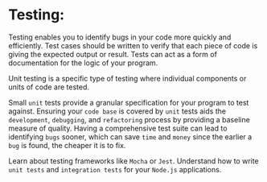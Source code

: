 # Testing:

Testing enables you to identify bugs in your code more quickly and efficiently.
Test cases should be written to verify that each piece of code is giving the expected output or result.
Tests can act as a form of documentation for the logic of your program.

Unit testing is a specific type of testing where individual components or units of code are tested.

Small `unit` tests provide a granular specification for your program to test against. Ensuring your `code base` is covered by `unit` tests aids the `development`, `debugging`, and `refactoring` process by providing a baseline measure of quality. Having a comprehensive test suite can lead to identifying `bugs` sooner, which can save `time` and `money` since the earlier a `bug` is found, the cheaper it is to fix.

Learn about testing frameworks like `Mocha` or `Jest`.
Understand how to write `unit tests` and `integration tests` for your `Node.js` applications.
